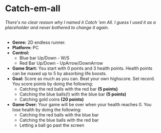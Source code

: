 # Catch-em-all

###### *There's no clear reason why I named it Catch 'em All. I guess I used it as a placeholder and never bothered to change it again.*

* **Genre:**
2D endless runner.
* **Platform:** PC
* **Control:**
  * Blue bar Up/Down - W/S
  * Red Bar Up/Down - UpArrow/DownArrow
* **Game Start:**
You start with 0 points and 3 health points. Health points can be maxed up to 5 by absorbing life boosts.
* **Goal:**
Score as much as you can. Beat your own highscore. Set record. You score points by doing the following: 
  * Catching the red balls with the red bar **(5 points)**
  * Catching the blue balls(!) with the blue bar **(5 points)**
  * Catching gold coins **(20 points)**
* **Game Over:**
Your game will be over when your health reaches 0. You lose health by doing the following:
  * Catching the red balls with the blue bar
  * Catching the blue balls with the red bar
  * Letting a ball go past the screen
